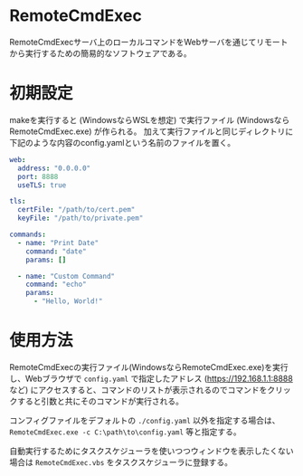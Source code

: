 # RemoteCmdExec
RemoteCmdExecサーバ上のローカルコマンドをWebサーバを通じてリモートから実行するための簡易的なソフトウェアである。

# 初期設定
makeを実行すると (WindowsならWSLを想定) で実行ファイル (WindowsならRemoteCmdExec.exe) が作られる。
加えて実行ファイルと同じディレクトリに下記のような内容のconfig.yamlという名前のファイルを置く。

```yaml
web:
  address: "0.0.0.0"
  port: 8888
  useTLS: true

tls:
  certFile: "/path/to/cert.pem"
  keyFile: "/path/to/private.pem"

commands:
  - name: "Print Date"
    command: "date"
    params: []

  - name: "Custom Command"
    command: "echo"
    params:
      - "Hello, World!"
```

# 使用方法
RemoteCmdExecの実行ファイル(WindowsならRemoteCmdExec.exe)を実行し、Webブラウザで `config.yaml` で指定したアドレス (https://192.168.1.1:8888 など) にアクセスすると、コマンドのリストが表示されるのでコマンドをクリックすると引数と共にそのコマンドが実行される。

コンフィグファイルをデフォルトの `./config.yaml` 以外を指定する場合は、 `RemoteCmdExec.exe -c C:\path\to\config.yaml` 等と指定する。

自動実行するためにタスクスケジューラを使いつつウィンドウを表示したくない場合は `RemoteCmdExec.vbs` をタスクスケジューラに登録する。
